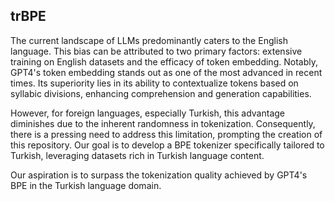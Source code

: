 ## trBPE

The current landscape of LLMs predominantly caters to the English language. This bias can be attributed to two primary factors: extensive training on English datasets and the efficacy of token embedding. Notably, GPT4's token embedding stands out as one of the most advanced in recent times. Its superiority lies in its ability to contextualize tokens based on syllabic divisions, enhancing comprehension and generation capabilities.

However, for foreign languages, especially Turkish, this advantage diminishes due to the inherent randomness in tokenization. Consequently, there is a pressing need to address this limitation, prompting the creation of this repository. Our goal is to develop a BPE tokenizer specifically tailored to Turkish, leveraging datasets rich in Turkish language content.

Our aspiration is to surpass the tokenization quality achieved by GPT4's BPE in the Turkish language domain.
